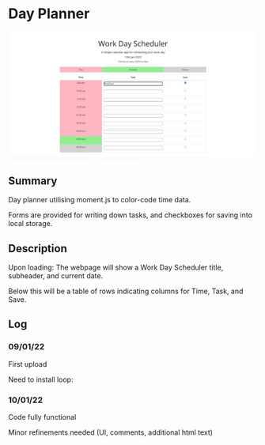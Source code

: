 # Day Planner

![](Assets\pic.jpg)

## Summary

Day planner utilising moment.js to color-code time data.

Forms are provided for writing down tasks, and checkboxes for saving into local storage. 

## Description

Upon loading: The webpage will show a Work Day Scheduler title, subheader, and current date. 

Below this will be a table of rows indicating columns for Time, Task, and Save.





## Log

### 09/01/22
First upload

Need to install loop: 

### 10/01/22
Code fully functional

Minor refinements needed (UI, comments, additional html text)

